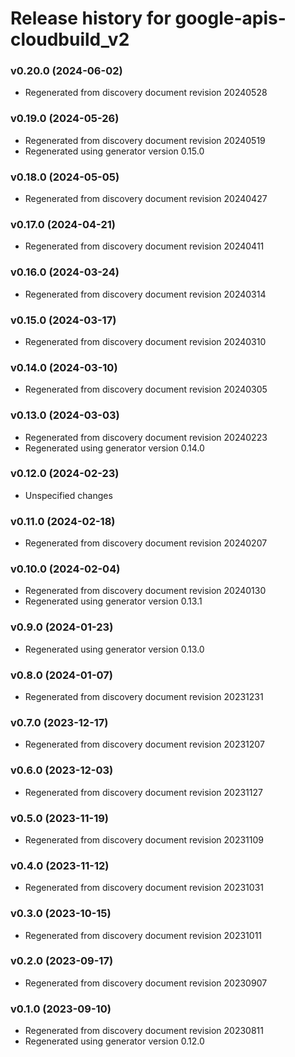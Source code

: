 # Release history for google-apis-cloudbuild_v2

### v0.20.0 (2024-06-02)

* Regenerated from discovery document revision 20240528

### v0.19.0 (2024-05-26)

* Regenerated from discovery document revision 20240519
* Regenerated using generator version 0.15.0

### v0.18.0 (2024-05-05)

* Regenerated from discovery document revision 20240427

### v0.17.0 (2024-04-21)

* Regenerated from discovery document revision 20240411

### v0.16.0 (2024-03-24)

* Regenerated from discovery document revision 20240314

### v0.15.0 (2024-03-17)

* Regenerated from discovery document revision 20240310

### v0.14.0 (2024-03-10)

* Regenerated from discovery document revision 20240305

### v0.13.0 (2024-03-03)

* Regenerated from discovery document revision 20240223
* Regenerated using generator version 0.14.0

### v0.12.0 (2024-02-23)

* Unspecified changes

### v0.11.0 (2024-02-18)

* Regenerated from discovery document revision 20240207

### v0.10.0 (2024-02-04)

* Regenerated from discovery document revision 20240130
* Regenerated using generator version 0.13.1

### v0.9.0 (2024-01-23)

* Regenerated using generator version 0.13.0

### v0.8.0 (2024-01-07)

* Regenerated from discovery document revision 20231231

### v0.7.0 (2023-12-17)

* Regenerated from discovery document revision 20231207

### v0.6.0 (2023-12-03)

* Regenerated from discovery document revision 20231127

### v0.5.0 (2023-11-19)

* Regenerated from discovery document revision 20231109

### v0.4.0 (2023-11-12)

* Regenerated from discovery document revision 20231031

### v0.3.0 (2023-10-15)

* Regenerated from discovery document revision 20231011

### v0.2.0 (2023-09-17)

* Regenerated from discovery document revision 20230907

### v0.1.0 (2023-09-10)

* Regenerated from discovery document revision 20230811
* Regenerated using generator version 0.12.0

